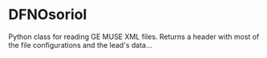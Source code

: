# DFNOsoriol
Python class for reading GE MUSE XML files. Returns a header with most of the file configurations and the lead's data…
